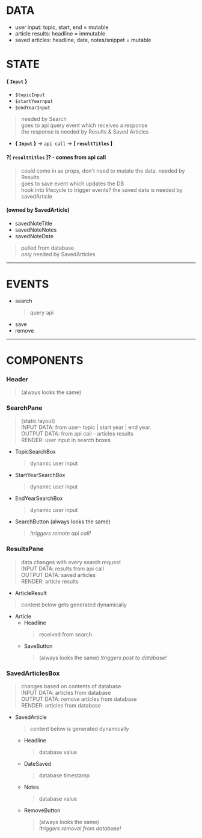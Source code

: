 # DATA

- user input: topic, start, end = mutable
- article results: headline = immutable
- saved articles: headline, date, notes/snippet = mutable

# STATE 

#### { `Input` }
- `$topicInput`
- `$startYearnput`
- `$endYearInput`
> needed by Search  
> goes to api query event which receives a response  
> the response is needed by Results & Saved Articles 

- **{ `Input` }** -> `api call` -> **[ `resultTitles` ]**

#### ?[ `resultTitles` ]? - comes from api call
> could come in as props, don't need to mutate the data.
> needed by Results  
> goes to save event which updates the DB  
> hook into lifecycle to trigger events?
> the saved data is needed by savedArticle

#### (owned by SavedArticle)
- savedNoteTitle  
- savedNoteNotes  
- savedNoteDate 
> pulled from database  
> only needed by SavedArticles   

-------

# EVENTS
- search
  > query api
  > 
- save
- remove

------

# COMPONENTS

### Header 
> (always looks the same)
### SearchPane 
> (static layout)  
> INPUT DATA: from user- topic | start year | end year.  
> OUTPUT DATA: from api call - articles results   
> RENDER: user input in search boxes 

- TopicSearchBox
  > dynamic user input

- StartYearSearchBox
  > dynamic user input     

- EndYearSearchBox
  > dynamic user input

- SearchButton (always looks the same)
  > *!triggers remote api call!*

### ResultsPane
> data changes with every search request  
> INPUT DATA: results from api call  
> OUTPUT DATA: saved articles  
> RENDER: article results 

- ArticleResult
> content below gets generated dynamically  

  - Article
    - Headline
      > received from search
    - SaveButton 
      >(always looks the same)
      > *!triggers post to database!*  

### SavedArticlesBox
  > changes based on contents of database  
  > INPUT DATA: articles from database  
  > OUTPUT DATA: remove articles from database  
  > RENDER: articles from database 
- SavedArticle
  > content below is generated dynamically  
  
  - Headline
    > database value  
  - DateSaved
    > database timestamp  
  - Notes 
    > database value    
  - RemoveButton 
    > (always looks the same)  
    > *!triggers removal from database!*  


